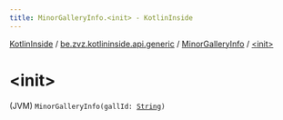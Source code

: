 ```yaml
---
title: MinorGalleryInfo.<init> - KotlinInside
---
```


[KotlinInside](../../index.html) / [be.zvz.kotlininside.api.generic](../index.html) / [MinorGalleryInfo](index.html) / [&lt;init&gt;](./-init-.html)

# &lt;init&gt;

(JVM) `MinorGalleryInfo(gallId: `[`String`](https://kotlinlang.org/api/latest/jvm/stdlib/kotlin/-string/index.html)`)`